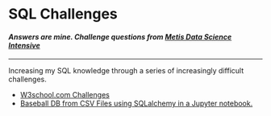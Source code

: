 # SQL Challenges

#### *Answers are mine.  Challenge questions from [Metis Data Science Intensive](https://www.thisismetis.com/)*
---
Increasing my SQL knowledge through a series of increasingly difficult challenges.  
  * [W3school.com Challenges](https://github.com/thomasdunlap/sql-challenges/blob/master/09_part_i_sql_w3school.md)
  * [Baseball DB from CSV Files using SQLalchemy in a Jupyter notebook.](https://github.com/thomasdunlap/sql-challenges/blob/master/09_part_ii_sql_baseball.md)
